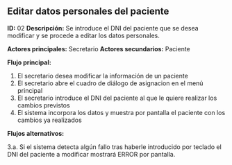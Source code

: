 ## Editar datos personales del paciente
**ID:** 02 **Descripción:** Se introduce el DNI del paciente que se desea modificar y se procede a editar los datos personales.

**Actores principales:** Secretario **Actores secundarios:** Paciente

**Flujo principal:**
1. El secretario desea modificar la información de un paciente
2. El secretario abre el cuadro de diálogo de asignacion en el menú principal
3. El secretario introduce el DNI del paciente al que le quiere realizar los cambios previstos
4. El sistema incorpora los datos y muestra por pantalla el paciente con los cambios ya realizados

**Flujos alternativos:**

3.a. Si el sistema detecta algún fallo tras haberle introducido por teclado el DNI del paciente a modificar mostrará ERROR por pantalla.
